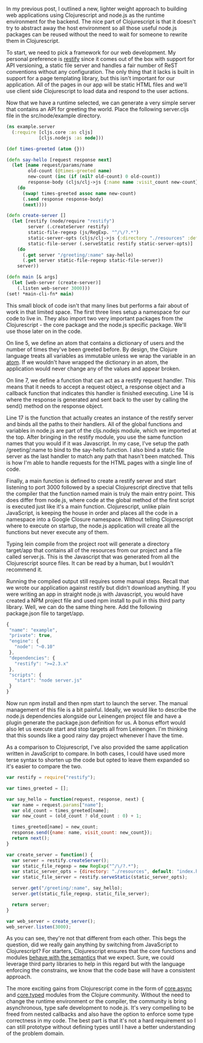 In my previous post, I outlined a new, lighter weight approach
to building web applications using Clojurescript and node.js as the
runtime environment for the backend. The nice part of Clojurescript is that
it doesn't try to abstract away the host environment so all those useful
node.js packages can be reused without the need to wait for someone to rewrite
them in Clojurescript.

To start, we need to pick a framework for our web development. My personal
preference is [restify](http://mcavage.me/node-restify/) since it comes out of
the box with support
for API versioning, a static file server and handles a fair number of ReST conventions
without any configuration. The only thing that it lacks is built in support for
a page templating library, but this isn't important for our application. All of
the pages in our app will be static HTML files and we'll use client side
Clojurescript to load data and respond to the user actions.

Now that we have a runtime selected, we can generate a very simple server that
contains an API for greeting the world. Place the following server.cljs file in
the src/node/example directory.

```clojure
(ns example.server
  (:require [cljs.core :as cljs]
            [cljs.nodejs :as node]))

(def times-greeted (atom {}))

(defn say-hello [request response next]
  (let [name request/params/name
        old-count (@times-greeted name)
        new-count (inc (if (nil? old-count) 0 old-count))
        response-body (cljs/clj->js {:name name :visit_count new-count})]
    (do
      (swap! times-greeted assoc name new-count)
      (.send response response-body)
      (next))))

(defn create-server []
  (let [restify (node/require "restify")
        server (.createServer restify)
        static-file-regexp (js/RegExp. "^/\/?.*")
        static-server-opts (cljs/clj->js {:directory "./resources" :default "index.html"})
        static-file-server (.serveStatic restify static-server-opts)]
    (do
      (.get server "/greeting/:name" say-hello)
      (.get server static-file-regexp static-file-server))
    server))

(defn main [& args]
  (let [web-server (create-server)]
    (.listen web-server 3000)))
(set! *main-cli-fn* main)
```

This small block of code isn't that many lines but performs a fair about of work
in that limited space. The first three lines setup a namespace for our code to
live in. They also import two very important packages from the Clojurescript -
the core package and the node.js specific package. We'll use those later on in
the code.

On line 5, we define an atom that contains a dictionary of users and the number
of times they've been greeted before. By design, the Clojure language treats all
variables as immutable unless we wrap the variable in an [atom](http://clojure.org/atoms).
If we
wouldn't have wrapped the dictionary in an atom, the application would never
change any of the values and appear broken.

On line 7, we define a function that can act as a restify request handler. This
means that it needs to accept a request object, a response object and a callback
function that indicates this handler is finished executing. Line 14 is where the
response is generated and sent back to the user by calling the send() method on
the response object.

Line 17 is the function that actually creates an instance of the restify server and
binds all the paths to their handlers. All of the global functions and variables
in node.js are part of the cljs.nodejs module, which we imported at the top. After
bringing in the restify module, you use the same function names that you would if
it was Javascript. In my case, I've setup the path /greeting/:name to bind to the
say-hello function. I also bind a static file server as the last handler to match
any path that hasn't been matched. This is how I'm able to handle requests for the
HTML pages with a single line of code.

Finally, a main function is defined to create a restify server and start listening
to port 3000 followed by a special Clojurescript directive that tells the compiler
that the function named main is truly the main entry point. This does differ from
node.js, where code at the global method of the first script is executed just like
it's a main function. Clojurescript, unlike plain JavaScript, is keeping the house
in order and places all the code in a namespace into a Google Closure namespace.
Without telling Clojurescript where to execute on startup, the node.js application
will create all the functions but never execute any of them.

Typing lein compile from the project root will generate a directory target/app that
contains all of the resources from our project and a file called server.js. This is
the Javascript that was generated from all the Clojurescript source files. It can
be read by a human, but I wouldn't recommend it.

Running the compiled output still requires some manual steps. Recall that we wrote
our application against restify but didn't download anything. If you were writing
an app in straight node.js with Javascript, you would have created a NPM project
file and used npm install to pull in this third party library. Well, we can do the
same thing here. Add the following package.json file to target/app.

```javascript
{
 "name": "example",
 "private": true,
 "engine": {
   "node": "~0.10"
 },
 "dependencies": {
   "restify": ">=2.3.x"
 },
 "scripts": {
   "start": "node server.js"
 }
}
```

Now run npm install and then npm start to launch the server. The manual management
of this file is a bit painful. Ideally, we would like to describe the node.js
dependencies alongside our Leinengen project file and have a plugin generate the
package.json definition for us. A bonus effort would also let us execute start and
stop targets all from Leinengen. I'm thinking that this sounds like a good rainy
day project whenever I have the time.

As a comparison to Clojurescript, I've also provided the same application
written in JavaScript to compare. In both cases, I could have used more terse
syntax to shorten up the code but opted to leave them expanded so it's easier to
compare the two.

```javascript
var restify = require("restify");

var times_greeted = [];

var say_hello = function(request, response, next) {  
  var name = request.params["name"];
  var old_count = times_greeted[name];
  var new_count = (old_count ? old_count : 0) + 1;

  times_greeted[name] = new_count;
  response.send({name: name, visit_count: new_count});
  return next();
}

var create_server = function() {
  var server = restify.createServer();
  var static_file_regexp = new RegExp("^/\/?.*");
  var static_server_opts = {directory: "./resources", default: "index.html"};
  var static_file_server = restify.serveStatic(static_server_opts);

  server.get("/greeting/:name", say_hello);
  server.get(static_file_regexp, static_file_server);

  return server;
}

var web_server = create_server();
web_server.listen(3000);
```

As you can see, they're not that different from each other. This begs the question,
did we really gain anything by switching from JavaScript to Clojurescript? For starters,
Clojurescript ensures that the core functions and modules
[behave with the semantics](https://www.destroyallsoftware.com/talks/wat)
that we expect. Sure, we could leverage third party libraries to help in this regard but
with the language enforcing the constrains, we know that the code base will have a consistent
approach.

The more exciting gains from Clojurescript come in the form of
[core.async](http://www.infoq.com/news/2013/07/core-async)
and [core.typed](https://github.com/clojure/core.typed) modules from the Clojure community.
Without the need to change
the runtime environment or the compiler, the community is bring asynchronous, type safe
development to node.js. It's very compelling to be freed from nested callbacks and also have
the option to enforce some type correctness in my code. The best part is that it's not a hard
requirement so I can still prototype without defining types until I have a better understanding
of the problem domain.